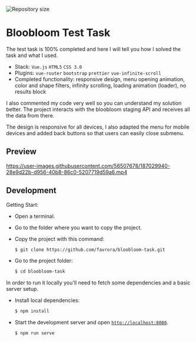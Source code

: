 <p align="left">
    <img alt="Repository size" src="https://img.shields.io/github/repo-size/favrora/bloobloom-task?color=blue">
</p>


# Bloobloom Test Task

The test task is 100% completed and here I will tell you how I solved the task and what I used.

* Stack: `Vue.js` `HTML5` `CSS 3.0`
* Plugins: `vue-router` `bootstrap` `prettier`  `vue-infinite-scroll`
* Completed functionality: responsive design, menu opening animation, color and shape filters, infinity scrolling, loading animation (loader), no results block

I also commented my code very well so you can understand my solution better. The project interacts with the bloobloom staging API and receives all the data from there.

The design is responsive for all devices, I also adapted the menu for mobile devices and added back buttons so that users can easily close submenu.

## Preview

https://user-images.githubusercontent.com/56507678/187029940-28e9d22b-d956-40b8-86c0-5207719d59a6.mp4


## Development

Getting Start:
* Open a terminal. 
* Go to the folder where you want to copy the project. 
* Copy the project with this command:

    ```sh
    $ git clone https://github.com/favrora/bloobloom-task.git
    ```

* Go to the project folder:

    ```sh
    $ cd bloobloom-task
    ```

In order to run it locally you'll need to fetch some dependencies and a basic server setup.

* Install local dependencies:

    ```sh
    $ npm install
    ```

* Start the development server and open [`http://localhost:8080`](http://localhost:8080).

    ```sh
    $ npm run serve
    ```
